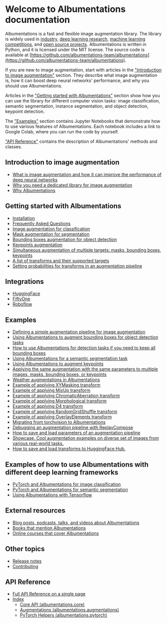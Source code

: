# Welcome to Albumentations documentation

Albumentations is a fast and flexible image augmentation library. The library is widely used in [industry](https://albumentations.ai/whos_using#industry), [deep learning research](https://albumentations.ai/whos_using#research), [machine learning competitions](https://albumentations.ai/whos_using#competitions), and [open source projects](https://albumentations.ai/whos_using#open-source). Albumentations is written in Python, and it is licensed under the MIT license. The source code is available at [https://github.com/albumentations-team/albumentations](https://github.com/albumentations-team/albumentations).

If you are new to image augmentation, start with articles in the ["Introduction to image augmentation"](#introduction-to-image-augmentation) section. They describe what image augmentation is, how it can boost deep neural networks' performance, and why you should use Albumentations.

Articles in the ["Getting started with Albumentations"](#getting-started-with-albumentations) section show how you can use the library for different computer vision tasks: image classification, semantic segmentation, instance segmentation, and object detection, keypoint detection.

The ["Examples"](#examples) section contains Jupyter Notebooks that demonstrate how to use various features of Albumentations. Each notebook includes a link to Google Colab, where you can run the code by yourself.

["API Reference"](#api-reference) contains the description of Albumentations' methods and classes.

## Introduction to image augmentation

- [What is image augmentation and how it can improve the performance of deep neural networks](introduction/image_augmentation.md)
- [Why you need a dedicated library for image augmentation](introduction/why_you_need_a_dedicated_library_for_image_augmentation.md)
- [Why Albumentations](introduction/why_albumentations.md)

## Getting started with Albumentations

- [Installation](getting_started/installation.md)
- [Frequently Asked Questions](faq.md)
- [Image augmentation for classification](getting_started/image_augmentation.md)
- [Mask augmentation for segmentation](getting_started/mask_augmentation.md)
- [Bounding boxes augmentation for object detection](getting_started/bounding_boxes_augmentation.md)
- [Keypoints augmentation](getting_started/keypoints_augmentation.md)
- [Simultaneous augmentation of multiple targets: masks, bounding boxes, keypoints](getting_started/simultaneous_augmentation.md)
- [A list of transforms and their supported targets](getting_started/transforms_and_targets.md)
- [Setting probabilities for transforms in an augmentation pipeline](getting_started/setting_probabilities.md)

## Integrations

- [HuggingFace](integrations/huggingface/)
- [FiftyOne](integrations/fiftyone.md)
- [Roboflow](integrations/roboflow/train-rt-detr-on-custom-dataset-with-transformers.md)

## Examples

- [Defining a simple augmentation pipeline for image augmentation](examples/example/)
- [Using Albumentations to augment bounding boxes for object detection tasks](examples/example_bboxes/)
- [How to use Albumentations for detection tasks if you need to keep all bounding boxes](examples/example_bboxes2/)
- [Using Albumentations for a semantic segmentation task](examples/example_kaggle_salt/)
- [Using Albumentations to augment keypoints](examples/example_keypoints/)
- [Applying the same augmentation with the same parameters to multiple images, masks, bounding boxes, or keypoints](examples/example_multi_target/)
- [Weather augmentations in Albumentations](examples/example_weather_transforms/)
- [Example of applying XYMasking transform](examples/example_xymasking/)
- [Example of applying MixUp transform](examples/example_mixup/)
- [Example of applying ChromaticAberration transform](examples/example_chromatic_aberration/)
- [Example of applying Morphological transform](examples/example_documents/)
- [Example of applying D4 transform](examples/example_d4/)
- [Example of applying RandomGridShuffle transform](examples/example_gridshuffle/)
- [Example of applying OverlayElements transform](examples/example_OverlayElements/)
- [Migrating from torchvision to Albumentations](examples/migrating_from_torchvision_to_albumentations/)
- [Debugging an augmentation pipeline with ReplayCompose](examples/replay/)
- [How to save and load parameters of an augmentation pipeline](examples/serialization/)
- [Showcase. Cool augmentation examples on diverse set of images from various real-world tasks.](examples/showcase/)
- [How to save and load transforms to HuggingFace Hub.](examples/example_hfhub/)

## Examples of how to use Albumentations with different deep learning frameworks

- [PyTorch and Albumentations for image classification](examples/pytorch_classification/)
- [PyTorch and Albumentations for semantic segmentation](examples/pytorch_semantic_segmentation/)
- [Using Albumentations with Tensorflow](examples/tensorflow-example/)

## External resources

- [Blog posts, podcasts, talks, and videos about Albumentations](external_resources/blog_posts_podcasts_talks.md)
- [Books that mention Albumentations](external_resources/books.md)
- [Online courses that cover Albumentations](external_resources/online_courses.md)

## Other topics

- [Release notes](release_notes.md)
- [Contributing](CONTRIBUTING.md)

## API Reference

- [Full API Reference on a single page](api_reference/full_reference.md)
- [Index](api_reference/index.md)
  - [Core API (albumentations.core)](api_reference/core/index.md)
  - [Augmentations (albumentations.augmentations)](api_reference/augmentations/index.md)
  - [PyTorch Helpers (albumentations.pytorch)](api_reference/pytorch/index.md)

